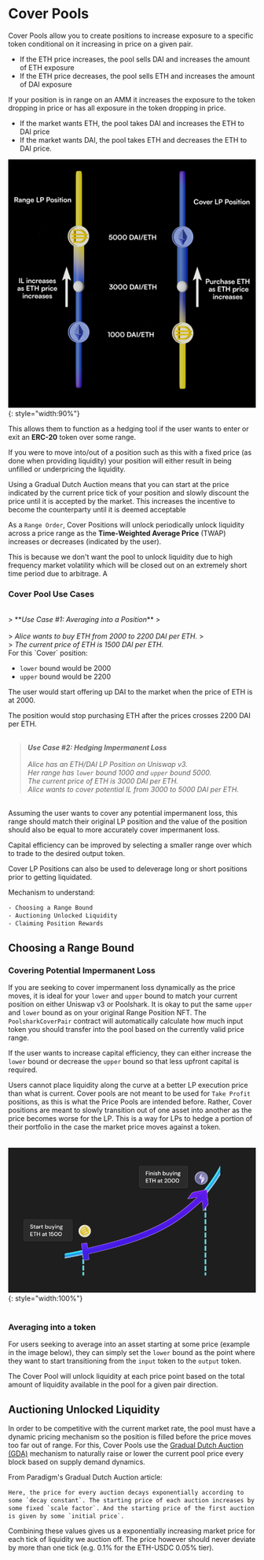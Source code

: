 # Cover Pools
<!-- Cover Position alongside Range Position -->
Cover Pools allow you to create positions to increase exposure to a specific token conditional on it increasing in price on a given pair.</br>

* If the ETH price increases, the pool sells DAI and increases the amount of ETH exposure
* If the ETH price decreases, the pool sells ETH and increases the amount of DAI exposure

If your position is in range on an AMM it increases the exposure to the token dropping in price or has all exposure in the token dropping in price.</br>

* If the market wants ETH, the pool takes DAI and increases the ETH to DAI price
* If the market wants DAI, the pool takes ETH and decreases the ETH to DAI price.

![Range Order 1](cover-vs-range.png){: style="width:90%"}

This allows them to function as a hedging tool if the user wants to enter or exit an **ERC-20** token over some range. 

If you were to move into/out of a position such as this with a fixed price (as done when providing liquidity) your position will either result in being unfilled or underpricing the liquidity.

Using a Gradual Dutch Auction means that you can start at the price indicated by the current price tick of your position and slowly discount the price until it is accepted by the market. This increases the incentive to become the counterparty until it is deemed acceptable 

As a `Range Order`, Cover Positions will unlock periodically unlock liquidity across a price range as the **Time-Weighted Average Price** (TWAP) increases or decreases (indicated by the user).

This is because we don't want the pool to unlock liquidity due to high frequency market volatility which will be closed out on an extremely short time period due to arbitrage. A 

### Cover Pool Use Cases

</br>
> **<em>Use Case #1: Averaging into a Position</em>**
> </br></br>
> <em>Alice wants to buy ETH from 2000 to 2200 DAI per ETH.</em>
> </br>
> <em>The current price of ETH is 1500 DAI per ETH.</em>

</br>
For this `Cover` position:

* `lower` bound would be 2000
* `upper` bound would be 2200

The user would start offering up DAI to the market when the price of ETH is at 2000.

The position would stop purchasing ETH after the prices crosses 2200 DAI per ETH.
</br></br>
> **<em>Use Case #2: Hedging Impermanent Loss</em>**
> </br></br>
> <em>Alice has an ETH/DAI LP Position on Uniswap v3.</em>
> </br>
> <em>Her range has `lower` bound 1000 and `upper` bound 5000.</em>
> </br>
> <em>The current price of ETH is 3000 DAI per ETH.</em>
> </br>
> <em>Alice wants to cover potential IL from 3000 to 5000 DAI per ETH.</em>

</br>
Assuming the user wants to cover any potential impermanent loss, this range should match their original LP position and the value of the position should also be equal to more accurately cover impermanent loss.

Capital efficiency can be improved by selecting a smaller range over which to trade to the desired output token.

Cover LP Positions can also be used to deleverage long or short positions prior to getting liquidated.

Mechanism to understand:
```
- Choosing a Range Bound
- Auctioning Unlocked Liquidity
- Claiming Position Rewards
```
## Choosing a Range Bound

### Covering Potential Impermanent Loss
<!-- add subtext below image -->
If you are seeking to cover impermanent loss dynamically as the price moves, it is ideal for your `lower` and `upper` bound to match your current position on either Uniswap v3 or Poolshark. It is okay to put the same `upper` and `lower` bound as on your original Range Position NFT. The `PoolsharkCoverPair` contract will automatically calculate how much input token you should transfer into the pool based on the currently valid price range.

If the user wants to increase capital efficiency, they can either increase the `lower` bound or decrease the `upper` bound so that less upfront capital is required.

Users cannot place liquidity along the curve at a better LP execution price than what is current. Cover pools are not meant to be used for `Take Profit` positions, as this is what the Price Pools are intended before. Rather, Cover positions are meant to slowly transition out of one asset into another as the price becomes worse for the LP. This is a way for LPs to hedge a portion of their portfolio in the case the market price moves against a token.
</br></br></br>
![Range Order 1](cover_position.png){: style="width:100%"}
</br></br>

### Averaging into a token
For users seeking to average into an asset starting at some price (example in the image below), they can simply set the `lower` bound as the point where they want to start transitioning from the `input` token to the `output` token. 

The Cover Pool will unlock liquidity at each price point based on the total amount of liquidity available in the pool for a given pair direction.


## Auctioning Unlocked Liquidity

In order to be competitive with the current market rate, the pool must have a dynamic pricing mechanism so the position is filled before the price moves too far out of range. For this, Cover Pools use the [Gradual Dutch Auction (GDA)](https://www.paradigm.xyz/2022/04/gda) mechanism to naturally raise or lower the current pool price every block based on supply demand dynamics.

From Paradigm's Gradual Dutch Auction article:
```
Here, the price for every auction decays exponentially according to some `decay constant`. The starting price of each auction increases by some fixed `scale factor`. And the starting price of the first auction is given by some `initial price`.
```

Combining these values gives us a exponentially increasing market price for each tick of liquidity we auction off. The price however should never deviate by more than one tick (e.g. 0.1% for the ETH-USDC 0.05% tier).

<br/><br/>